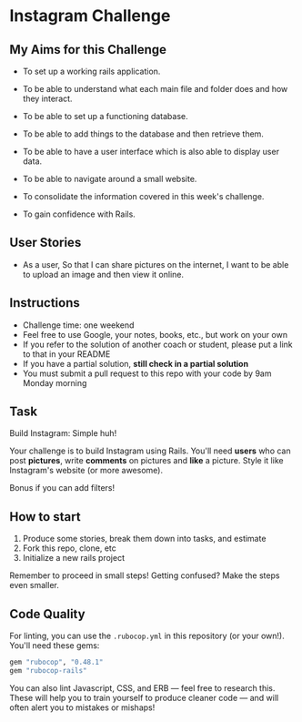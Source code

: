 Instagram Challenge
===================

## My Aims for this Challenge

* To set up a working rails application.

* To be able to understand what each main file and folder does and how they interact.

* To be able to set up a functioning database.

* To be able to add things to the database and then retrieve them.

* To be able to have a user interface which is also able to display user data.

* To be able to navigate around a small website.

* To consolidate the information covered in this week's challenge.

* To gain confidence with Rails.

## User Stories

* As a user, So that I can share pictures on the internet, I want to be able to upload an image and then view it online.  

## Instructions

* Challenge time: one weekend
* Feel free to use Google, your notes, books, etc., but work on your own
* If you refer to the solution of another coach or student, please put a link to that in your README
* If you have a partial solution, **still check in a partial solution**
* You must submit a pull request to this repo with your code by 9am Monday morning

## Task

Build Instagram: Simple huh!

Your challenge is to build Instagram using Rails. You'll need **users** who can post **pictures**, write **comments** on pictures and **like** a picture. Style it like Instagram's website (or more awesome).

Bonus if you can add filters!

## How to start

1. Produce some stories, break them down into tasks, and estimate
2. Fork this repo, clone, etc
3. Initialize a new rails project

Remember to proceed in small steps! Getting confused? Make the steps even smaller.

## Code Quality

For linting, you can use the `.rubocop.yml` in this repository (or your own!).
You'll need these gems:

```ruby
gem "rubocop", "0.48.1"
gem "rubocop-rails"
```

You can also lint Javascript, CSS, and ERB — feel free to research this. These
will help you to train yourself to produce cleaner code — and will often alert
you to mistakes or mishaps!
